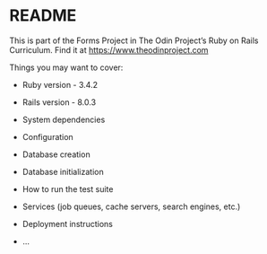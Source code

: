 # README

This is part of the Forms Project in The Odin Project’s Ruby on Rails Curriculum. Find it at https://www.theodinproject.com

Things you may want to cover:

- Ruby version - 3.4.2

- Rails version - 8.0.3

- System dependencies

- Configuration

- Database creation

- Database initialization

- How to run the test suite

- Services (job queues, cache servers, search engines, etc.)

- Deployment instructions

- ...
